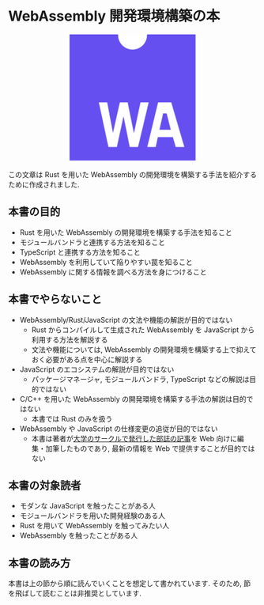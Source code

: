 # WebAssembly 開発環境構築の本

<div style="text-align: center;">

<img alt="WebAssembly logo" width="256px" src="./.vuepress/public/icon.svg" />

</div>

この文章は Rust を用いた WebAssembly の開発環境を構築する手法を紹介するために作成されました.

## 本書の目的

* Rust を用いた WebAssembly の開発環境を構築する手法を知ること
* モジュールバンドラと連携する方法を知ること
* TypeScript と連携する方法を知ること
* WebAssembly を利用していて陥りやすい罠を知ること
* WebAssembly に関する情報を調べる方法を身につけること

## 本書でやらないこと

* WebAssembly/Rust/JavaScript の文法や機能の解説が目的ではない
  * Rust からコンパイルして生成された WebAssembly を JavaScript から利用する方法を解説する
  * 文法や機能については, WebAssembly の開発環境を構築する上で抑えておく必要がある点を中心に解説する
* JavaScript のエコシステムの解説が目的ではない
  * パッケージマネージャ, モジュールバンドラ, TypeScript などの解説は目的ではない
* C/C++ を用いた WebAssembly の開発環境を構築する手法の解説は目的ではない
  * 本書では Rust のみを扱う
* WebAssembly や JavaScript の仕様変更の追従が目的ではない
  * 本書は著者が[大学のサークルで発行した部誌の記事](https://wiki.mma.club.uec.ac.jp/Booklet#A2018.2BXnQ_.2BZiVT9w-)を Web 向けに編集・加筆したものであり, 最新の情報を Web で提供することが目的ではない

## 本書の対象読者

* モダンな JavaScript を触ったことがある人
* モジュールバンドラを用いた開発経験のある人
* Rust を用いて WebAssembly を触ってみたい人
* WebAssembly を触ったことがある人

## 本書の読み方

本書は上の節から順に読んでいくことを想定して書かれています. そのため, 節を飛ばして読むことは非推奨としています.
